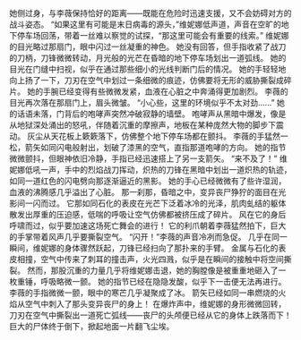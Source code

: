 她侧过身，与李薇保持恰好的距离——既能在危险时迅速支援，又不会妨碍对方的战斗姿态。
“如果这里有可能是末日病毒的源头，”维妮娜低声道，声音在空旷的地下停车场回荡，带着一丝难以察觉的试探，“那这里可能会有重要的线索。”
维妮娜的目光略过那扇门，眼中闪过一丝凝重的神色。
她没有回答，但手指收紧了战刀的刀柄，刀锋微微转动，月光般的光芒在昏暗的地下停车场划出一道弧线。
她的目光在门缝中扫视，似乎在通过那些细小的光线判断门后的情况。
她的手轻轻地向上扬了一下，刀刃在空气中划过一条细微的痕迹，仿佛要将无形的威胁撕裂成碎片。
她的手腕已经变得有些微微发紧，血液在心脏之中奔涌得更加剧烈。
李薇的目光再次落在那扇门上，眉头微皱。
“小心些，这里的环境似乎不太对劲……”
她的话语未落，门背后的咆哮声突然冲破寂静的墙壁。
咆哮声从黑暗中爆发，像是从地狱深处涌出的怒吼，伴随着沉重的摩擦声，地板在某种庞然大物的脚步下震动。
灰尘从天花板上簌簌落下，仿佛整个地下停车场都在颤抖。
李薇的手猛然一松，箭矢如同闪电般射出，划破了漆黑的空气，直指那道咆哮的方向。
她的指节微微颤抖，但眼神依旧冷静，手指已经迅速搭上了另一支箭矢。
“来不及了！”
维妮娜低吼一声，手中的烈焰战刀挥动，炽热的刀锋在黑暗中划出一道炽热的轨迹，如同一道红色的闪电劈向那逐渐逼近的黑影。
她的手心已经微微有了些许湿润，血液的沸腾感几乎溢出了心脏。
那一刹那，昏暗之中，变异丧尸狰狞的面目在光影间一闪而过。
它那如同石化的表皮在光芒下泛着冰冷的光泽，肌肉虬结的躯体散发出厚重的压迫感，低喘的呼吸让空气仿佛都被挤压成了碎片。
风在它的身后呼啸而过，似乎要加速这场死亡舞会的进行！
它的利爪朝着李薇猛然拍下，巨大的手掌带着风声几乎要撕裂空气。
“闪开！”李薇的声音冷冽而急促。
几乎在同一瞬间，维妮娜的身体骤然跃起，刀锋已经扫向了那扑来的手臂。
金属与石化的表皮相撞，空气中传来了刺耳的撞击声，火光四溅，似乎是在瞬间的接触中将空间撕裂。
然而，那股沉重的力量几乎将维妮娜击退，她的胸膛像是被重重地砸入了一枚重锤，呼吸略微一颤。
她的指节已经在隐隐发酸，似乎下一击便无法再进行。
李薇的手指微微一颤，眼中的寒芒几乎凝聚成了冰。
箭矢已经如同一串燃烧的火焰从空气中刺入了那头变异丧尸的身上！
在爆炸声中，维妮娜的身形微微回转，刀刃在空气中撕裂出一道死亡弧线——丧尸的头颅便已经从它的身体上跌落而下！
巨大的尸体终于倒下，掀起地面一片翻飞尘埃。